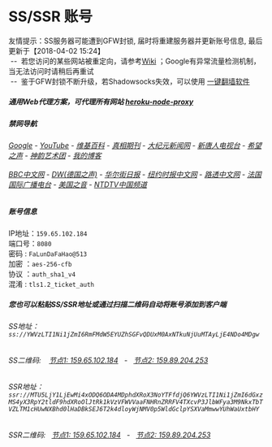 # SS/SSR 账号 

友情提示：SS服务器可能遭到GFW封锁, 届时将重建服务器并更新账号信息, 最后更新于【2018-04-02 15:24】
<br/>&nbsp;--&nbsp; 若您访问的某些网站被重定向，请参考[Wiki](https://github.com/gfw-breaker/ssr-accounts/wiki) ；Google有异常流量检测机制，当无法访问时请稍后再重试
<br/>&nbsp;--&nbsp; 鉴于GFW封锁不断升级，若Shadowsocks失效，可以使用 [一键翻墙软件](https://mysterious-hollows-52473.herokuapp.com/proxy/http://wujieliulan.com/)

##### 通用Web代理方案，可代理所有网站 [heroku-node-proxy](https://github.com/gfw-breaker/heroku-node-proxy#--end--) 

##### 禁网导航

######  [Google](https://mysterious-hollows-52473.herokuapp.com/proxy/https://www.google.com/search?q=425事件) - [YouTube](https://git.io/vxNPj) - [维基百科](https://mysterious-hollows-52473.herokuapp.com/proxy/https://zh.wikipedia.org/wiki/喬高-麥塔斯調查報告)  - [真相期刊](https://mysterious-hollows-52473.herokuapp.com/proxy/http://qikan.minghui.org/display.aspx?category_id=3&zhuanti_id=2) - [大纪元新闻网](https://mysterious-hollows-52473.herokuapp.com/proxy/http://www.epochtimes.com/) - [新唐人电视台](https://mysterious-hollows-52473.herokuapp.com/proxy/http://www.ntdtv.com/) - [希望之声](https://mysterious-hollows-52473.herokuapp.com/proxy/http://soundofhope.org/) - [神韵艺术团](https://mysterious-hollows-52473.herokuapp.com/proxy/http://www.ntdtv.com/xtr/gb/prog673.html) - [我的博客](https://mysterious-hollows-52473.herokuapp.com/proxy/http://truth.atspace.eu/)<br/> <br/> [BBC中文网](https://mysterious-hollows-52473.herokuapp.com/proxy/http://www.bbc.com/zhongwen/simp) - [DW(德国之声)](https://mysterious-hollows-52473.herokuapp.com/proxy/http://www.dw.com/zh/在线报导/s-9058?&zhongwen=simp) - [华尔街日报](https://mysterious-hollows-52473.herokuapp.com/proxy/https://cn.wsj.com/zh-hans) - [纽约时报中文网](https://mysterious-hollows-52473.herokuapp.com/proxy/https://cn.nytimes.com/) - [路透中文网](https://mysterious-hollows-52473.herokuapp.com/proxy/https://cn.reuters.com/) - [法国国际广播电台](https://mysterious-hollows-52473.herokuapp.com/proxy/http://cn.rfi.fr/) - [美国之音](https://mysterious-hollows-52473.herokuapp.com/proxy/https://www.voachinese.com/) - [NTDTV中国频道](https://git.io/vxShq)


##### 账号信息
IP地址：`159.65.102.184`  
端口号：`8080`  
密码  : `FaLunDaFaHao@513`  
加密  ：`aes-256-cfb`  
协议  ：`auth_sha1_v4`  
混淆  : `tls1.2_ticket_auth`  

##### 您也可以粘贴SS/SSR地址或通过扫描二维码自动将账号添加到客户端

######  SS地址： `ss://YWVzLTI1Ni1jZmI6RmFMdW5EYUZhSGFvQDUxM0AxNTkuNjUuMTAyLjE4NDo4MDgw`   
######  SS二维码: &nbsp;&nbsp; <a href="http://159.65.102.184/info/ss.html" target="_blank">节点1: 159.65.102.184</a> &nbsp;&nbsp;-&nbsp;&nbsp; <a href="http://159.89.204.253/info/ss.html" target="_blank">节点2: 159.89.204.253</a>

######  SSR地址： `ssr://MTU5LjY1LjEwMi4xODQ6ODA4MDphdXRoX3NoYTFfdjQ6YWVzLTI1Ni1jZmI6dGxzMS4yX3RpY2tldF9hdXRoOlJtRk1kVzVFWVVaaFNHRnZRRFV4TXcvP3JlbWFya3M9NkxTbTVZLTM1cHUwNXBhd0lHaDBkSEJ6T2k4dloyWjNMV0p5WldGclpYSXVaMmwwYUhWaUxtbHY`     
######  SSR二维码: &nbsp;&nbsp;<a href="http://159.65.102.184/info/ssr.html" target="_blank">节点1: 159.65.102.184</a> &nbsp;&nbsp;-&nbsp;&nbsp; <a href="http://159.89.204.253/info/ssr.html" target="_blank">节点2: 159.89.204.253</a>


